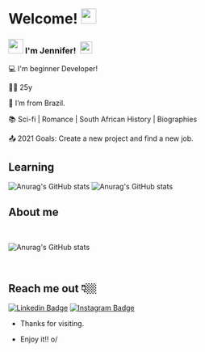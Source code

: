 
# Welcome! <img src="https://github.com/TheDudeThatCode/TheDudeThatCode/blob/master/Assets/Mario_Hello_Big.gif" width="30px">

### <img src="https://github.com/TheDudeThatCode/TheDudeThatCode/blob/master/Assets/Hi.gif" width="29px"> **I'm Jennifer!** &nbsp;<img src="https://github.com/TheDudeThatCode/TheDudeThatCode/blob/master/Assets/Earth.gif" width="24px">


:computer: I'm beginner Developer!

:curly_haired_woman: 25y

:house_with_garden: I’m from Brazil.

:books: Sci-fi | Romance | South African History | Biographies

:outbox_tray: 2021 Goals: Create a new project and find a new job.

## Learning 

![Anurag's GitHub stats](https://img.shields.io/badge/Java-ED8B00?style=for-the-badge&logo=java&logoColor=white) ![Anurag's GitHub stats](https://img.shields.io/badge/HTML5-E34F26?style=for-the-badge&logo=html5&logoColor=white)
 

## About me

<br>

![Anurag's GitHub stats](https://github-readme-stats.vercel.app/api?username=jeeysmoon&show_icons=true&theme=radical)


<br>

## Reach me out 👇🏼

 [![Linkedin Badge](https://img.shields.io/badge/-LinkedIn-blue?style=flat-square&logo=Linkedin&logoColor=white&link=https://www.linkedin.com/in/jennifer-galdino-de-sousa/)](https://www.linkedin.com/in/jennifer-galdino-de-sousa/) [![Instagram Badge](https://img.shields.io/badge/-Instagram-violet?style=flat-square&logo=Instagram&logoColor=white&link=https://www.instagram.com/jeeys_moon/)](https://www.instagram.com/jeeys_moon/)




- Thanks for visiting.

- Enjoy it!! o/
